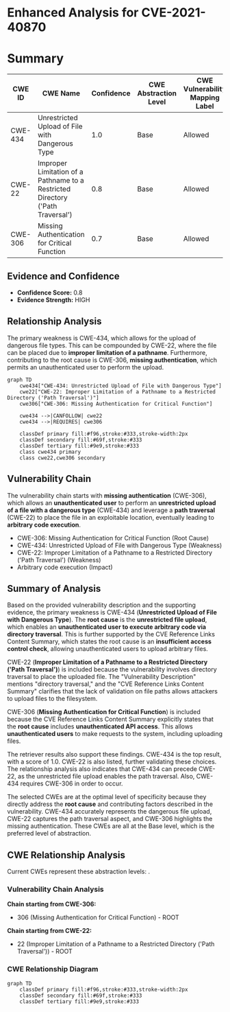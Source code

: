 # Enhanced Analysis for CVE-2021-40870

# Summary
| CWE ID | CWE Name | Confidence | CWE Abstraction Level | CWE Vulnerability Mapping Label | CWE-Vulnerability Mapping Notes |
|---|---|---|---|---|---|
| CWE-434 | Unrestricted Upload of File with Dangerous Type | 1.0 | Base | Allowed | Primary CWE |
| CWE-22 | Improper Limitation of a Pathname to a Restricted Directory ('Path Traversal') | 0.8 | Base | Allowed | Secondary CWE |
| CWE-306 | Missing Authentication for Critical Function | 0.7 | Base | Allowed | Secondary CWE |

## Evidence and Confidence

*   **Confidence Score:** 0.8
*   **Evidence Strength:** HIGH

## Relationship Analysis
The primary weakness is CWE-434, which allows for the upload of dangerous file types. This can be compounded by CWE-22, where the file can be placed due to **improper limitation of a pathname**. Furthermore, contributing to the root cause is CWE-306, **missing authentication**, which permits an unauthenticated user to perform the upload.

```mermaid
graph TD
    cwe434["CWE-434: Unrestricted Upload of File with Dangerous Type"]
    cwe22["CWE-22: Improper Limitation of a Pathname to a Restricted Directory ('Path Traversal')"]
    cwe306["CWE-306: Missing Authentication for Critical Function"]
    
    cwe434 -->|CANFOLLOW| cwe22
    cwe434 -->|REQUIRES| cwe306

    classDef primary fill:#f96,stroke:#333,stroke-width:2px
    classDef secondary fill:#69f,stroke:#333
    classDef tertiary fill:#9e9,stroke:#333
    class cwe434 primary
    class cwe22,cwe306 secondary
```

## Vulnerability Chain
The vulnerability chain starts with **missing authentication** (CWE-306), which allows an **unauthenticated user** to perform an **unrestricted upload of a file with a dangerous type** (CWE-434) and leverage a **path traversal** (CWE-22) to place the file in an exploitable location, eventually leading to **arbitrary code execution**.
  - CWE-306: Missing Authentication for Critical Function (Root Cause)
  - CWE-434: Unrestricted Upload of File with Dangerous Type (Weakness)
  - CWE-22: Improper Limitation of a Pathname to a Restricted Directory ('Path Traversal') (Weakness)
  - Arbitrary code execution (Impact)

## Summary of Analysis
Based on the provided vulnerability description and the supporting evidence, the primary weakness is CWE-434 (**Unrestricted Upload of File with Dangerous Type**). The **root cause** is the **unrestricted file upload**, which enables an **unauthenticated user to execute arbitrary code via directory traversal**. This is further supported by the CVE Reference Links Content Summary, which states the root cause is an **insufficient access control check**, allowing unauthenticated users to upload arbitrary files.

CWE-22 (**Improper Limitation of a Pathname to a Restricted Directory ('Path Traversal')**) is included because the vulnerability involves directory traversal to place the uploaded file. The "Vulnerability Description" mentions "directory traversal," and the "CVE Reference Links Content Summary" clarifies that the lack of validation on file paths allows attackers to upload files to the filesystem.

CWE-306 (**Missing Authentication for Critical Function**) is included because the CVE Reference Links Content Summary explicitly states that the **root cause** includes **unauthenticated API access**. This allows **unauthenticated users** to make requests to the system, including uploading files.

The retriever results also support these findings. CWE-434 is the top result, with a score of 1.0. CWE-22 is also listed, further validating these choices. The relationship analysis also indicates that CWE-434 can precede CWE-22, as the unrestricted file upload enables the path traversal. Also, CWE-434 requires CWE-306 in order to occur.

The selected CWEs are at the optimal level of specificity because they directly address the **root cause** and contributing factors described in the vulnerability. CWE-434 accurately represents the dangerous file upload, CWE-22 captures the path traversal aspect, and CWE-306 highlights the missing authentication. These CWEs are all at the Base level, which is the preferred level of abstraction.


## CWE Relationship Analysis

Current CWEs represent these abstraction levels: .


### Vulnerability Chain Analysis

**Chain starting from CWE-306:**
- 306 (Missing Authentication for Critical Function) - ROOT


**Chain starting from CWE-22:**
- 22 (Improper Limitation of a Pathname to a Restricted Directory ('Path Traversal')) - ROOT



### CWE Relationship Diagram

```mermaid
graph TD
    classDef primary fill:#f96,stroke:#333,stroke-width:2px
    classDef secondary fill:#69f,stroke:#333
    classDef tertiary fill:#9e9,stroke:#333
```